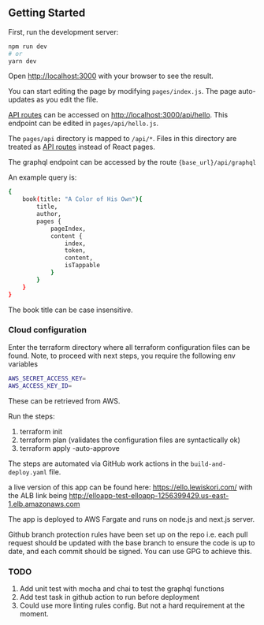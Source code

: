 ## Getting Started

First, run the development server:

```bash
npm run dev
# or
yarn dev
```

Open [http://localhost:3000](http://localhost:3000) with your browser to see the result.

You can start editing the page by modifying `pages/index.js`. The page auto-updates as you edit the file.

[API routes](https://nextjs.org/docs/api-routes/introduction) can be accessed on [http://localhost:3000/api/hello](http://localhost:3000/api/hello). This endpoint can be edited in `pages/api/hello.js`.

The `pages/api` directory is mapped to `/api/*`. Files in this directory are treated as [API routes](https://nextjs.org/docs/api-routes/introduction) instead of React pages.

The graphql endpoint can be accessed by the route `{base_url}/api/graphql`

An example query is:

```sh
{ 
    book(title: "A Color of His Own"){
        title,
        author,
        pages {
            pageIndex,
            content {
                index,
                token,
                content,
                isTappable
            }
        }
    }
}
```

The book title can be case insensitive.

### Cloud configuration

Enter the terraform directory where all terraform configuration files can be found.
Note, to proceed with next steps, you require the following env variables

```sh
AWS_SECRET_ACCESS_KEY=
AWS_ACCESS_KEY_ID=
```

These can be retrieved from AWS.

Run the steps:

  1. terraform init
  2. terraform plan (validates the configuration files are syntactically ok)
  3. terraform apply -auto-approve

The steps are automated via GitHub work actions in the `build-and-deploy.yaml` file.

a live version of this app can be found here: <https://ello.lewiskori.com/>  with the ALB link being <http://elloapp-test-elloapp-1256399429.us-east-1.elb.amazonaws.com>

The app is deployed to AWS Fargate and runs on node.js and next.js server.

Github branch protection rules have been set up on the repo i.e. each pull request should be updated with the base branch to ensure the code is up to date, and each commit should be signed. You can use GPG to achieve this.

### TODO

1. Add unit test with mocha and chai to test the graphql functions
2. Add test task in github action to run before deployment
3. Could use more linting rules config. But not a hard requirement at the moment.
